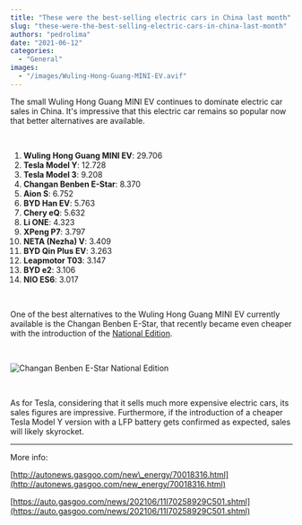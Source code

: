 ```yaml
---
title: "These were the best-selling electric cars in China last month"
slug: "these-were-the-best-selling-electric-cars-in-china-last-month"
authors: "pedrolima"
date: "2021-06-12"
categories:
  - "General"
images:
  - "/images/Wuling-Hong-Guang-MINI-EV.avif"
---
```


The small Wuling Hong Guang MINI EV continues to dominate electric car sales in China. It's impressive that this electric car remains so popular now that better alternatives are available.

 

1. **Wuling Hong Guang MINI EV**: 29.706
2. **Tesla Model Y**: 12.728
3. **Tesla Model 3**: 9.208
4. **Changan Benben E-Star**: 8.370
5. **Aion S**: 6.752
6. **BYD Han EV**: 5.763
7. **Chery eQ**: 5.632
8. **Li ONE**: 4.323
9. **XPeng P7**: 3.797
10. **NETA (Nezha) V**: 3.409
11. **BYD Qin Plus EV**: 3.263
12. **Leapmotor T03**: 3.147
13. **BYD e2**: 3.106
14. **NIO ES6**: 3.017

 

One of the best alternatives to the Wuling Hong Guang MINI EV currently available is the Changan Benben E-Star, that recently became even cheaper with the introduction of the [National Edition](/2021/05/20/changan-benben-e-star-gets-new-low-cost-edition/).

 

![Changan Benben E-Star National Edition](images/Changan-Benben-E-Star-National-Edition.avif)

 

As for Tesla, considering that it sells much more expensive electric cars, its sales figures are impressive. Furthermore, if the introduction of a cheaper Tesla Model Y version with a LFP battery gets confirmed as expected, sales will likely skyrocket.

---

More info:

[http://autonews.gasgoo.com/new\_energy/70018316.html](http://autonews.gasgoo.com/new_energy/70018316.html)

[https://auto.gasgoo.com/news/202106/11I70258929C501.shtml](https://auto.gasgoo.com/news/202106/11I70258929C501.shtml)
